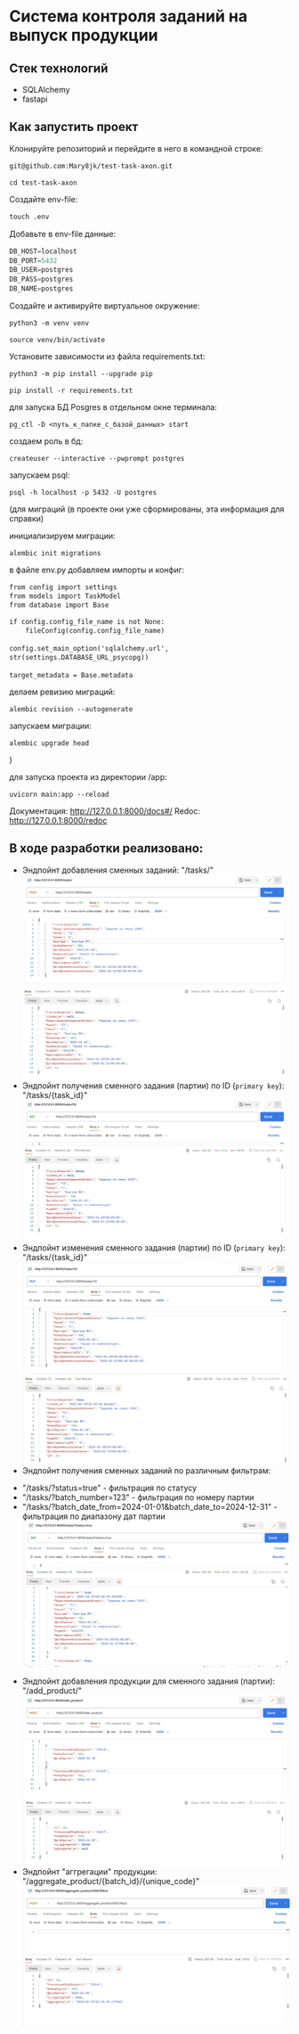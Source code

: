 # Система контроля заданий на выпуск продукции #

## Стек технологий ##
+ SQLAlchemy
+ fastapi

## Как запустить проект
Клонируйте репозиторий и перейдите в него в командной строке:
```
git@github.com:Mary8jk/test-task-axon.git
```

```
cd test-task-axon
```

Создайте env-file:
```python
touch .env
```

Добавьте в env-file данные:
```python
DB_HOST=localhost
DB_PORT=5432
DB_USER=postgres
DB_PASS=postgres
DB_NAME=postgres
```

Cоздайте и активируйте виртуальное окружение:

```
python3 -m venv venv
```

```
source venv/bin/activate
```

Установите зависимости из файла requirements.txt:

```
python3 -m pip install --upgrade pip
```

```
pip install -r requirements.txt
```


для запуска БД Posgres в отдельном окне терминала:
```
pg_ctl -D <путь_к_папке_с_базой_данных> start
```

создаем роль в бд:
```
createuser --interactive --pwprompt postgres
```

запускаем psql:
```
psql -h localhost -p 5432 -U postgres
```

(для миграций (в проекте они уже сформированы, эта информация для справки)

инициализируем миграции:
```
alembic init migrations
```

в файле env.py добавляем импорты и конфиг:
```
from config import settings
from models import TaskModel
from database import Base
```

```
if config.config_file_name is not None:
    fileConfig(config.config_file_name)

config.set_main_option('sqlalchemy.url', str(settings.DATABASE_URL_psycopg))

target_metadata = Base.metadata
```

делаем ревизию миграций:
```
alembic revision --autogenerate
```

запускаем миграции:
```
alembic upgrade head
```
)

для запуска проекта из директории /app:
```
uvicorn main:app --reload
```

Документация: <http://127.0.0.1:8000/docs#/>
Redoc: <http://127.0.0.1:8000/redoc>


## В ходе разработки реализовано: ##
- Эндпойнт добавления сменных заданий: "/tasks/"
![1-1](images/1-1.png)
![1-2](images/1-2.png)
- Эндпойнт получения сменного задания (партии) по ID (``primary key``): "/tasks/{task_id}"
![2-1](images/2-1.png)
- Эндпойнт изменения сменного задания (партии) по ID (``primary key``): "/tasks/{task_id}"
![3-1](images/3-1.png)
![3-2](images/3-2.png)
- Эндпойнт получения сменных заданий по различным фильтрам:
+ "/tasks/?status=true" - фильтрация по статусу
+ "/tasks/?batch_number=123" - фильтрация по номеру партии
+ "/tasks/?batch_date_from=2024-01-01&batch_date_to=2024-12-31" - фильтрация по диапазону дат партии
![4](images/4.png)
- Эндпойнт добавления продукции для сменного задания (партии): "/add_product/"
![5-1](images/5-1.png)
![5-2](images/5-2.png)
- Эндпойнт "аггрегации" продукции: "/aggregate_product/{batch_id}/{unique_code}"
![6](images/6.png)